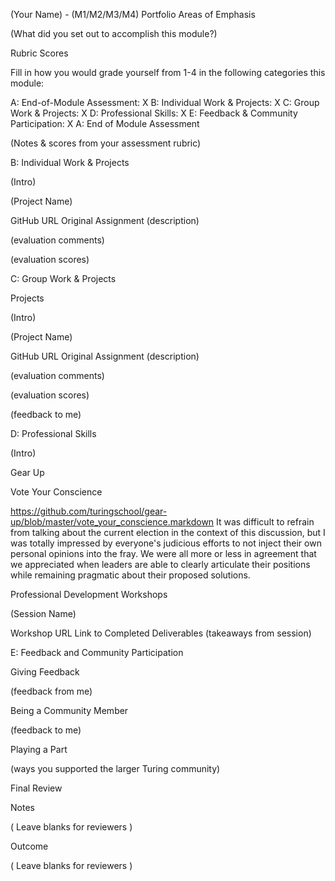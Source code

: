 (Your Name) - (M1/M2/M3/M4) Portfolio
Areas of Emphasis

(What did you set out to accomplish this module?)

Rubric Scores

Fill in how you would grade yourself from 1-4 in the following categories this module:

A: End-of-Module Assessment: X
B: Individual Work & Projects: X
C: Group Work & Projects: X
D: Professional Skills: X
E: Feedback & Community Participation: X
A: End of Module Assessment

(Notes & scores from your assessment rubric)

B: Individual Work & Projects

(Intro)

(Project Name)

GitHub URL
Original Assignment
(description)

(evaluation comments)

(evaluation scores)

C: Group Work & Projects

Projects

(Intro)

(Project Name)

GitHub URL
Original Assignment
(description)

(evaluation comments)

(evaluation scores)

(feedback to me)

D: Professional Skills

(Intro)

Gear Up

Vote Your Conscience

https://github.com/turingschool/gear-up/blob/master/vote_your_conscience.markdown
It was difficult to refrain from talking about the current election in the context of this discussion, but I was totally impressed by everyone's judicious efforts to not inject their own personal opinions into the fray. We were all more or less in agreement that we appreciated when leaders are able to clearly articulate their positions while remaining pragmatic about their proposed solutions.

Professional Development Workshops

(Session Name)

Workshop URL
Link to Completed Deliverables
(takeaways from session)

E: Feedback and Community Participation

Giving Feedback

(feedback from me)

Being a Community Member

(feedback to me)

Playing a Part

(ways you supported the larger Turing community)

Final Review

Notes

( Leave blanks for reviewers )

Outcome

( Leave blanks for reviewers )
